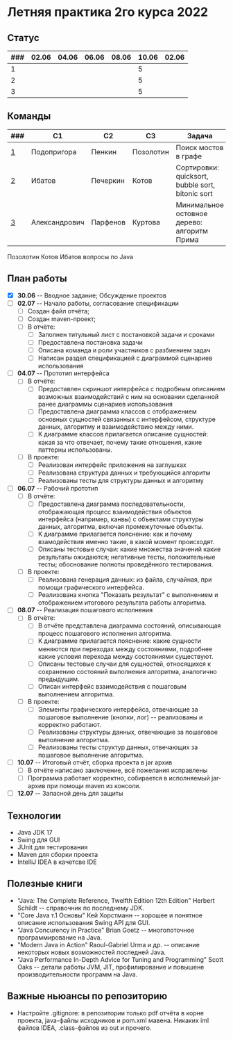 # Летняя практика 2го курса 2022

## Статус

| ### | 02.06 | 04.06 | 06.06 | 08.06 | 10.06  | 02.06 |
| --- | ----- | ----- | ----- | ----- | ------ | ----- |
|  1  |       |       |       |       |   5    |       |
|  2  |       |       |       |       |   5    |       |
|  3  |       |       |       |       |   5    |       |

## Команды

| ###                                                           | C1            | C2       | C3        | Задача                                           |
| ------------------------------------------------------------- | ------------- | -------- | --------- | ------------------------------------------------ |
| [1](https://github.com/PodoprigoraIvan/Bridges_in_graph_Java) | Подопригора   | Пенкин   | Позолотин | Поиск мостов в графе                             |
| [2](https://github.com/lexapech/sort-visualizer)              | Ибатов        | Печеркин | Котов     | Сортировки: quicksort, bubble sort, bitonic sort |
| [3](https://github.com/karinotc/prim_algo_visualizer)         | Александрович | Парфенов | Куртова   | Минимальное остовное дерево: алгоритм Прима      |

Позолотин Котов Ибатов вопросы по Java

## План работы

- [x] **30.06** -- Вводное задание; Обсуждение проектов
- [ ] **02.07** -- Начало работы, согласование спецификации
  - [ ] Создан файл отчёта; 
  - [ ] Создан maven-проект;
  - [ ] В отчёте:
    - [ ] Заполнен титульный лист с постановкой задачи и сроками
    - [ ] Предоставлена постановка задачи
    - [ ] Описана команда и роли участников с разбиением задач
    - [ ] Написан раздел спецификацией с диаграммой сценариев использования
- [ ] **04.07** -- Прототип интерфейса
  - [ ] В отчёте:
    - [ ] Предоставлен скриншот интерфейса с подробным описанием возможных взаимодействий с ним на основании сделанной ранее диаграммы сценариев использования
    - [ ] Предоставлена диаграмма классов с отображением основных сущностей связанных с интерфейсом, структуре данных, алгоритму и взаимодействию между ними.
    - [ ] К диаграмме классов прилагается описание сущностей: какая за что отвечает, почему такие отношения, какие паттерны использованы.
  - [ ] В проекте:
    - [ ] Реализован интерфейс приложения на заглушках
    - [ ] Реализована структура данных и требующийся алгоритм
    - [ ] Реализованы тесты для структуры данных и алгоритму
- [ ] **06.07** -- Рабочий прототип
  - [ ] В отчёте:
    - [ ] Предоставлена диаграмма последовательности, отображающая процесс взаимодействия объектов интерфейса (например, канвы) с объектами структуры данных, алгоритма, включая промежуточные объекты.
    - [ ] К диаграмме прилагается пояснение: как и почему взамодействия именно такие, в какой момент происходят.
    - [ ] Описаны тестовые случаи: какие множества значений какие результаты ожидаются; негативные тесты, положительные тесты; обоснование полноты проведённого тестирования.
  - [ ] В проекте:
    - [ ] Реализована генерация данных: из файла, случайная, при помощи графического интерфейса.
    - [ ] Реализована кнопка "Показать результат" с выполнением и отображением итогового результата работы алгоритма.
- [ ] **08.07** -- Реализация пошагового  исполнения
  - [ ] В отчёте:
    - [ ] В отчёте представлена диаграмма состояний, описывающая процесс пошагового исполнения алгоритма.
    - [ ] К диаграмме прилагается пояснение: какие сущности меняются при переходах между состояниями, подробнее какие условия перехода между состояниями существуют.
    - [ ] Описаны тестовые случаи для сущностей, относящихся к сохранению состояний выполнения алгоритма, аналогично предыдущим.
    - [ ] Описан интерфейс взаимодействия с пошаговым выполнением алгоритма.
  - [ ] В проекте:
    - [ ] Элементы графического интерфейса, отвечающие за пошаговое выполнение (кнопки, лог) -- реализованы и корректно работают.
    - [ ] Реализованы структуры данных, отвечающие за пошаговое выполнение алгоритма.
    - [ ] Реализованы тесты структур данных, отвечающих за пошаговое выполнение алгоритма.
- [ ] **10.07** -- Итоговый отчёт, сборка проекта в jar архив
  - [ ] В отчёте написано заключение, всё пожелания исправлены
  - [ ] Программа работает корректно, собирается в исполняемый jar-архив при помощи maven из консоли.
- [ ] **12.07** -- Запасной день для защиты

## Технологии

- Java JDK 17
- Swing для GUI
- JUnit для тестирования
- Maven для сборки проекта
- IntelliJ IDEA в качетсве IDE

## Полезные книги

- "Java: The Complete Reference, Twelfth Edition 12th Edition" Herbert Schildt -- справочник по последнему JDK.
- "Core Java т.1 Основы" Кей Хорстманн -- хорошее и понятное описание использования Swing API для GUI.
- "Java Concurency in Practice" Brian Goetz -- многопоточное программирование на Java.
- "Modern Java in Action" Raoul-Gabriel Urma и др. -- описание некоторых новых возможностей последней Java.
- "Java Performance In-Depth Advice for Tuning and Programming" Scott Oaks -- детали работы JVM, JIT, профилирование и повышене производительности программ на Java.

## Важные ньюансы по репозиторию

- Настройте .gitignore: в репозитории только pdf отчёта в корне проекта, java-файлы исходников и pom.xml мавена. Никаких iml файлов IDEA, .class-файлов из out и прочего.

